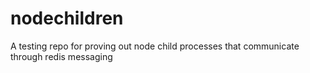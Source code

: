 # nodechildren
A testing repo for proving out node child processes that communicate through redis messaging

